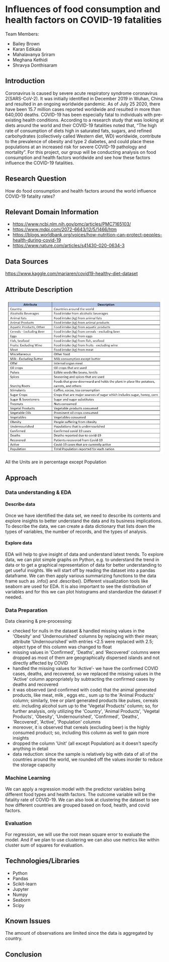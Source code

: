 # **Influences of food consumption and health factors on COVID-19 fatalities**
Team Members: 
- Bailey Brown
- Karan Edikala
- Mahalavanya Sriram
- Meghana Kethidi
- Shravya Donthisaram

## Introduction

Coronavirus is caused by severe acute respiratory syndrome coronavirus 2(SARS-CoV-2).  It was initially identified in December 2019 in Wuhan, China and resulted in an ongoing worldwide pandemic.  As of July 25 2020, there have been 15.7 million cases reported worldwide and resulted in more than 640,000 deaths. COVID-19 has been especially fatal to individuals with pre-existing health conditions. According to a research study that was looking at diets around the world and their COVID-19 fatalities noted that, “The high rate of consumption of diets high in saturated fats, sugars, and refined carbohydrates (collectively called Western diet, WD) worldwide, contribute to the prevalence of obesity and type 2 diabetes, and could place these populations at an increased risk for severe COVID-19 pathology and mortality”. For this project, our group will be conducting analysis on food consumption and health factors worldwide and see how these factors influence the COVID-19 fatalities. 

## Research Question
How do food consumption and health factors around the world influence COVID-19 fatality rates?

## Relevant Domain Information
- https://www.ncbi.nlm.nih.gov/pmc/articles/PMC7165103/
- https://www.mdpi.com/2072-6643/12/5/1466/htm
- https://blogs.worldbank.org/voices/how-nutrition-can-protect-peoples-health-during-covid-19
- https://www.nature.com/articles/s41430-020-0634-3

## Data Sources
https://www.kaggle.com/mariaren/covid19-healthy-diet-dataset

## Attribute Description	

![Alt text](/Images/DataTable.jpeg?raw=true "Data Table")

All the Units are in percentage except Population

## Approach
  
### Data understanding & EDA

#### Describe data 
Once we have identified the data set, we need to describe its contents and explore insights to better understand the data and its business implications. To describe the data, we can create a data dictionary that lists down the types of variables, the number of records, and the types of analysis. 

#### Explore data
EDA will help to give insight of data and understand latest trends. To explore data, we can plot simple graphs on Python, e.g. to understand the trend in data or to get a graphical representation of data for better understanding to get useful insights.  We will start off by reading the dataset into a pandas dataframe. We can then apply various summarizing functions to the data frame such as .info() and .describe(). Different visualization tools like seaborn are used for EDA. It is also important to see the distribution of variables and for this we can plot histograms and standardize the dataset if needed.
  
### Data Preparation 
Data cleaning & pre-processing:
- checked for nulls in the dataset & handled missing values in the 'Obesity' and 'Undernourished' columns by replacing with their mean; attribute ‘Undernourished’ with entries <2.5 were replaced with 2.5; object type of this column was changed to float 
- missing values in 'Confirmed', 'Deaths', and 'Recovered' columns were dropped as most of them are geographically dispersed islands and not directly affected by COVID
- handled the missing values for 'Active’- we have the confirmed COVID cases, deaths, and recovered, so we replaced the missing values in the 'Active' column appropriately by subtracting the confirmed cases by deaths and recovered 
- it was observed (and confirmed with code) that the animal generated products, like meat, milk , eggs etc., sum up to the 'Animal Products' column; similarly, tree or plant generated products like pulses, cereals etc. including alcohol sum up to the 'Vegetal Products' column; so, for further analysis, only utilizing the 'Country', 'Animal Products', 'Vegetal Products', 'Obesity', 'Undernourished', 'Confirmed', 'Deaths', 'Recovered', 'Active', 'Population' columns  
- moreover, it is observed that cereals (excluding beer) is the highly consumed product; so, including this column as well to gain more insights
- dropped the column 'Unit' (all except Population) as it doesn't specify anything in detail
- data reduction: since the sample is relatively big with data of all of the countries around the world, we rounded off the values inorder to reduce the storage capacity

### Machine Learning   

We can apply a regression model with the predictor variables being different food types and health factors. The outcome variable will be the fatality rate of COVID-19.  We can also look at clustering the dataset to see how different countries are grouped based on food, health, and covid factors. 

### Evaluation 

For regression, we will use the root mean square error to evaluate the model. And if we plan to use clustering we can also use metrics like within cluster sum of squares for evaluation.

## Technologies/Libraries
- Python 
- Pandas 
- Scikit-learn
- Jupyter
- Numpy
- Seaborn
- Scipy 

## Known Issues

The amount of observations are limited since the data is aggregated by country.

## Conclusion 
